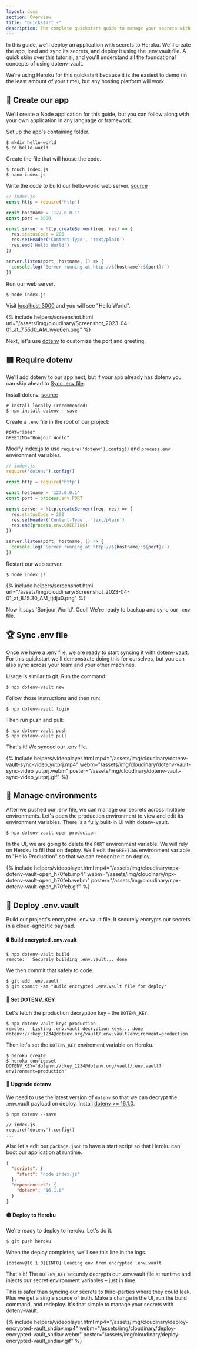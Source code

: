 ```yaml
---
layout: docs
section: Overview
title: "Quickstart ⚡️"
description: The complete quickstart guide to manage your secrets with dotenv-vault. Learn and understand how to use dotenv-vault with your application – in about 5 minutes.
---
```


In this guide, we'll deploy an application with secrets to Heroku. We'll create the app, load and sync its secrets, and deploy it using the .env.vault file. A quick skim over this tutorial, and you'll understand all the foundational concepts of using dotenv-vault.

We're using Heroku for this quickstart because it is the easiest to demo (in the least amount of your time), but any hosting platform will work.

## 🌱 Create our app

We'll create a Node application for this guide, but you can follow along with your own application in any language or framework.

Set up the app's containing folder.

```
$ mkdir hello-world
$ cd hello-world
```

Create the file that will house the code.

```
$ touch index.js
$ nano index.js
```

Write the code to build our hello-world web server. [source](https://nodejs.org/en/docs/guides/getting-started-guide)

```javascript
// index.js
const http = require('http')

const hostname = '127.0.0.1'
const port = 3000

const server = http.createServer((req, res) => {
  res.statusCode = 200
  res.setHeader('Content-Type', 'text/plain')
  res.end('Hello World')
})

server.listen(port, hostname, () => {
  console.log(`Server running at http://${hostname}:${port}/`)
})
```

Run our web server.

```
$ node index.js
```

Visit [localhost:3000](http://localhost:3000) and you will see "Hello World".

{% include helpers/screenshot.html url="/assets/img/cloudinary/Screenshot_2023-04-01_at_7.55.10_AM_wyu6en.png" %}

Next, let's use [dotenv](https://github.com/motdotla/dotenv) to customize the port and greeting.

## 🟨 Require dotenv

We'll add dotenv to our app next, but if your app already has dotenv you can skip ahead to [Sync .env file](#sync-env-file).

Install dotenv. [source](https://github.com/motdotla/dotenv#-install)

```
# install locally (recommended)
$ npm install dotenv --save
```

Create a `.env` file in the root of our project:

```
PORT="3000"
GREETING="Bonjour World"
```

Modify index.js to use `require('dotenv').config()` and `process.env` environment variables.

```javascript
// index.js
require('dotenv').config()

const http = require('http')

const hostname = '127.0.0.1'
const port = process.env.PORT

const server = http.createServer((req, res) => {
  res.statusCode = 200
  res.setHeader('Content-Type', 'text/plain')
  res.end(process.env.GREETING)
})

server.listen(port, hostname, () => {
  console.log(`Server running at http://${hostname}:${port}/`)
})
```

Restart our web server.

```
$ node index.js
```

{% include helpers/screenshot.html url="/assets/img/cloudinary/Screenshot_2023-04-01_at_8.15.30_AM_tjdju0.png" %}

Now it says 'Bonjour World'. Cool! We're ready to backup and sync our `.env` file.

## 🏆 Sync .env file

Once we have a .env file, we are ready to start syncing it with [dotenv-vault](https://github.com/motdotla/dotenv-vault#usage). For this quickstart we'll demonstrate doing this for ourselves, but you can also sync across your team and your other machines.

Usage is similar to git. Run the command:

```
$ npx dotenv-vault new
```

Follow those instructions and then run:

```
$ npx dotenv-vault login
```

Then run push and pull:

```
$ npx dotenv-vault push
$ npx dotenv-vault pull
```

That's it! We synced our .env file.

{% include helpers/videoplayer.html mp4="/assets/img/cloudinary/dotenv-vault-sync-video_yutprj.mp4" webm="/assets/img/cloudinary/dotenv-vault-sync-video_yutprj.webm" poster="/assets/img/cloudinary/dotenv-vault-sync-video_yutprj.gif" %}

## 🌴 Manage environments

After we pushed our .env file, we can manage our secrets across multiple environments. Let's open the production environment to view and edit its environment variables. There is a fully built-in UI with dotenv-vault.

```
$ npx dotenv-vault open production
```

In the UI, we are going to delete the `PORT` environment variable. We will rely on Heroku to fill that on deploy. We'll edit the `GREETING` environment variable to "Hello Production" so that we can recognize it on deploy.

{% include helpers/videoplayer.html mp4="/assets/img/cloudinary/npx-dotenv-vault-open_h70feb.mp4" webm="/assets/img/cloudinary/npx-dotenv-vault-open_h70feb.webm" poster="/assets/img/cloudinary/npx-dotenv-vault-open_h70feb.gif" %}

## 🚀 Deploy .env.vault

Build our project's encrypted .env.vault file. It securely encrypts our secrets in a cloud-agnostic payload.

#### 🔒 Build encrypted .env.vault

```
$ npx dotenv-vault build
remote:   Securely building .env.vault... done
```

We then commit that safely to code.

```
$ git add .env.vault
$ git commit -am "Build encrypted .env.vault file for deploy"
```

#### 🔑 Set DOTENV_KEY

Let's fetch the production decryption key - the `DOTENV_KEY`.

```
$ npx dotenv-vault keys production
remote:   Listing .env.vault decryption keys... done
dotenv://:key_1234@dotenv.org/vault/.env.vault?environment=production
```

Then let's set the `DOTENV_KEY` enviroment variable on Heroku.

```
$ heroku create
$ heroku config:set DOTENV_KEY='dotenv://:key_1234@dotenv.org/vault/.env.vault?environment=production'
```

#### 🔐 Upgrade dotenv

We need to use the latest version of `dotenv` so that we can decrypt the .env.vault payload on deploy. Install [dotenv >= 16.1.0](https://github.com/motdotla/dotenv).

```
$ npm dotenv --save
```

```
// index.js
require('dotenv').config()
...
```

Also let's edit our `package.json` to have a start script so that Heroku can boot our application at runtime.

```json
{
  "scripts": {
    "start": "node index.js"
  },
  "dependencies": {
    "dotenv": "16.1.0"
  }
}
```

#### 🟣 Deploy to Heroku

We're ready to deploy to heroku. Let's do it.

```
$ git push heroku
```

When the deploy completes, we'll see this line in the logs.

```
[dotenv@16.1.0][INFO] Loading env from encrypted .env.vault
```

That's it! The `DOTENV_KEY` securely decrypts our .env.vault file at runtime and injects our secret environment variables – just in time.

This is safer than syncing our secrets to third-parties where they could leak. Plus we get a single source of truth. Make a change in the UI, run the build command, and redeploy. It's that simple to manage your secrets with dotenv-vault.

{% include helpers/videoplayer.html mp4="/assets/img/cloudinary/deploy-encrypted-vault_shdiav.mp4" webm="/assets/img/cloudinary/deploy-encrypted-vault_shdiav.webm" poster="/assets/img/cloudinary/deploy-encrypted-vault_shdiav.gif" %}
